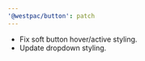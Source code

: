 ```yaml
---
'@westpac/button': patch
---
```


- Fix soft button hover/active styling.
- Update dropdown styling.
